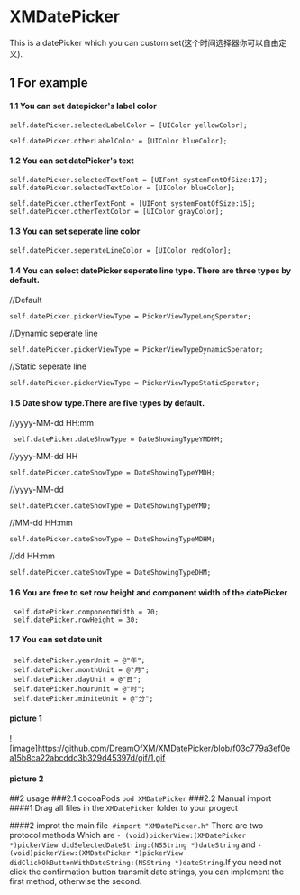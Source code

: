 # XMDatePicker
This is a datePicker which you can custom set(这个时间选择器你可以自由定义).
## 1 For example

#### 1.1 You can set datepicker's label color 

`self.datePicker.selectedLabelColor = [UIColor yellowColor];`

`self.datePicker.otherLabelColor = [UIColor blueColor];`

#### 1.2 You can set datePicker's text
```
self.datePicker.selectedTextFont = [UIFont systemFontOfSize:17];
self.datePicker.selectedTextColor = [UIColor blueColor];

self.datePicker.otherTextFont = [UIFont systemFontOfSize:15];
self.datePicker.otherTextColor = [UIColor grayColor];
```
#### 1.3 You can set seperate line color
```
self.datePicker.seperateLineColor = [UIColor redColor];
```
#### 1.4 You can select datePicker seperate line type. There are three types by default.   

//Default
```
self.datePicker.pickerViewType = PickerViewTypeLongSperator;
```
//Dynamic seperate line
```
self.datePicker.pickerViewType = PickerViewTypeDynamicSperator;
```
//Static seperate line
```
self.datePicker.pickerViewType = PickerViewTypeStaticSperator;
```
#### 1.5 Date show type.There are five types by default. 

//yyyy-MM-dd HH:mm
```
 self.datePicker.dateShowType = DateShowingTypeYMDHM;
 ```
 //yyyy-MM-dd HH
 
 ```
 self.datePicker.dateShowType = DateShowingTypeYMDH;
 ```
 //yyyy-MM-dd
 
 ```
 self.datePicker.dateShowType = DateShowingTypeYMD;
 ```
 //MM-dd HH:mm
 
 ```
 self.datePicker.dateShowType = DateShowingTypeMDHM;
 ```
 
 //dd HH:mm
 
 ```
 self.datePicker.dateShowType = DateShowingTypeDHM;
 ```
 
#### 1.6 You are free to set row height and component width of the datePicker
```
 self.datePicker.componentWidth = 70;
 self.datePicker.rowHeight = 30;
```
#### 1.7 You can set date unit
```
 self.datePicker.yearUnit = @"年";
 self.datePicker.monthUnit = @"月";
 self.datePicker.dayUnit = @"日";
 self.datePicker.hourUnit = @"时";
 self.datePicker.miniteUnit = @"分";
```
#### picture 1
![image]https://github.com/DreamOfXM/XMDatePicker/blob/f03c779a3ef0ea15b8ca22abcddc3b329d45397d/gif/1.gif

#### picture 2

##2 usage 
###2.1 cocoaPods
`pod XMDatePicker`
###2.2 Manual import 
####1 Drag all files in the `XMDatePicker` folder to your progect 

####2 improt the main file  `#import "XMDatePicker.h"`
There are two protocol methods Which are `- (void)pickerView:(XMDatePicker *)pickerView didSelectedDateString:(NSString *)dateString` and `- (void)pickerView:(XMDatePicker *)pickerView didClickOkButtonWithDateString:(NSString *)dateString`.If you need not click the confirmation button transmit date strings, you can implement the first method, otherwise the second.
